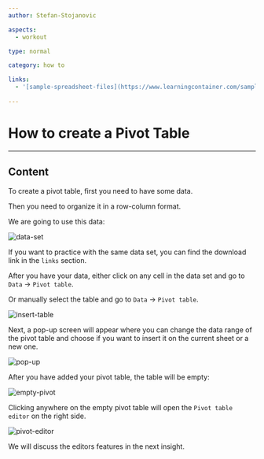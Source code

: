 ```yaml
---
author: Stefan-Stojanovic

aspects:
  - workout

type: normal

category: how to

links:
  - '[sample-spreadsheet-files](https://www.learningcontainer.com/sample-excel-data-for-analysis/){website}'
  
---
```


# How to create a Pivot Table

---
## Content

To create a pivot table, first you need to have some data.

Then you need to organize it in a row-column format.

We are going to use this data:

![data-set](https://img.enkipro.com/4df37873a027881b3da7956ba9453f0e.png)

If you want to practice with the same data set, you can find the download link in the `links` section.

After you have your data, either click on any cell in the data set and go to `Data` -> `Pivot table`.

Or manually select the table and go to `Data` -> `Pivot table`.

![insert-table](https://img.enkipro.com/d91fb106421a2e6b0a2453cea7dd2bab.png)

Next, a pop-up screen will appear where you can change the data range of the pivot table and choose if you want to insert it on the current sheet or a new one.

![pop-up](https://img.enkipro.com/e6ae460f8ec0db4e181cee8759def441.png)

After you have added your pivot table, the table will be empty:

![empty-pivot](https://img.enkipro.com/5b9d14b825b7479c748c8133433ac677.png)

Clicking anywhere on the empty pivot table will open the `Pivot table editor` on the right side.

![pivot-editor](https://img.enkipro.com/a195da10b5b4832c018064ac85dd2a59.png)

We will discuss the editors features in the next insight.


